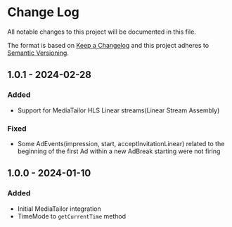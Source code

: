 # Change Log

All notable changes to this project will be documented in this file.

The format is based on [Keep a Changelog](http://keepachangelog.com/)
and this project adheres to [Semantic Versioning](http://semver.org/).

## 1.0.1 - 2024-02-28

### Added
- Support for MediaTailor HLS Linear streams(Linear Stream Assembly)

### Fixed
- Some AdEvents(impression, start, acceptInvitationLinear) related to the beginning of the first Ad within a new AdBreak starting were not firing

## 1.0.0 - 2024-01-10

### Added

- Initial MediaTailor integration
- TimeMode to `getCurrentTime` method
